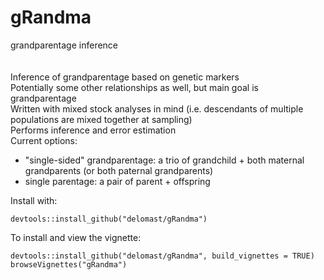 # gRandma
grandparentage inference </br>
</br> </br> 
Inference of grandparentage based on genetic markers </br>
Potentially some other relationships as well, but main goal is grandparentage </br>
Written with mixed stock analyses in mind (i.e. descendants of multiple populations are mixed together at sampling) </br>
Performs inference and error estimation </br>
Current options: </br>
* "single-sided" grandparentage: a trio of grandchild + both maternal grandparents (or both paternal grandparents) </br>
* single parentage: a pair of parent + offspring </br>

Install with:
```
devtools::install_github("delomast/gRandma")
```

To install and view the vignette:
```
devtools::install_github("delomast/gRandma", build_vignettes = TRUE)
browseVignettes("gRandma")
```

